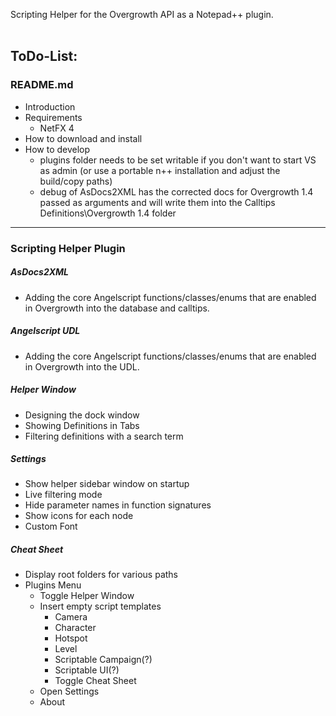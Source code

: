 Scripting Helper for the Overgrowth API as a Notepad++ plugin.
<br><br>

ToDo-List:
---
### README.md
- Introduction
- Requirements
  - NetFX 4
- How to download and install
- How to develop
  - plugins folder needs to be set writable if you don't want to start VS as admin (or use a portable n++ installation and adjust the build/copy paths)
  - debug of AsDocs2XML has the corrected docs for Overgrowth 1.4 passed as arguments and will write them into the Calltips Definitions\Overgrowth 1.4 folder
---
### Scripting Helper Plugin

##### AsDocs2XML
- Adding the core Angelscript functions/classes/enums that are enabled in Overgrowth into the database and calltips.

##### Angelscript UDL
- Adding the core Angelscript functions/classes/enums that are enabled in Overgrowth into the UDL.

##### Helper Window
- Designing the dock window
- Showing Definitions in Tabs
- Filtering definitions with a search term

##### Settings
- Show helper sidebar window on startup
- Live filtering mode
- Hide parameter names in function signatures
- Show icons for each node
- Custom Font

##### Cheat Sheet
- Display root folders for various paths
- Plugins Menu
  - Toggle Helper Window
  - Insert empty script templates
    - Camera
    - Character
    - Hotspot
    - Level
    - Scriptable Campaign(?)
    - Scriptable UI(?)
    - Toggle Cheat Sheet
  - Open Settings
  - About
